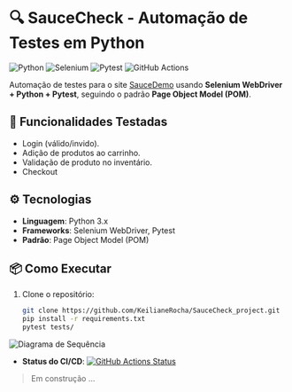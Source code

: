 # 🔍 SauceCheck - Automação de Testes em Python  

![Python](https://img.shields.io/badge/Python-3.x-blue?logo=python)
![Selenium](https://img.shields.io/badge/Selenium-WebDriver-orange?logo=selenium)
![Pytest](https://img.shields.io/badge/Pytest-Framework-green?logo=pytest)
![GitHub Actions](https://img.shields.io/badge/CI/CD-GitHub_Actions-black?logo=githubactions)

Automação de testes para o site [SauceDemo](https://www.saucedemo.com/) usando **Selenium WebDriver + Python + Pytest**, 
seguindo o padrão **Page Object Model (POM)**.

## 🚀 Funcionalidades Testadas  
- Login (válido/invido).  
- Adição de produtos ao carrinho.  
- Validação de produto no inventário. 
- Checkout 

## ⚙️ Tecnologias  
- **Linguagem**: Python 3.x  
- **Frameworks**: Selenium WebDriver, Pytest  
- **Padrão**: Page Object Model (POM)  

## 📦 Como Executar  
1. Clone o repositório:  
   ```bash
   git clone https://github.com/KeilianeRocha/SauceCheck_project.git
   pip install -r requirements.txt  
   pytest tests/  
   

![Diagrama de Sequência](images/diagram_Mermaid_Chart.png)

- **Status do CI/CD**: [![GitHub Actions Status](https://img.shields.io/github/actions/workflow/status/KeilianeRocha/SauceCheck_project/python-app.yml?label=Tests)](https://github.com/KeilianeRocha/SauceCheck_project/actions)

> Em construção ... 


